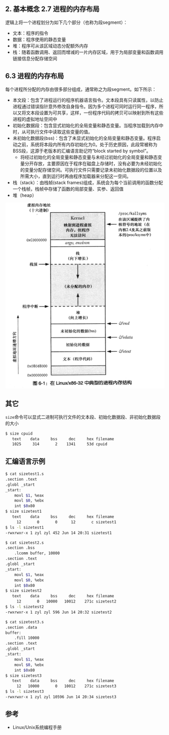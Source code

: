 ## 2. 基本概念 2.7 进程的内存布局

逻辑上将一个进程划分为如下几个部分（也称为段segment）：

- 文本：程序的指令
- 数据：程序使用的静态变量
- 堆：程序可从该区域动态分配额外内存
- 栈：随着函数调用、返回而增减的一片内存区域，用于为局部变量和函数调用链接信息分配存储空间

## 6.3 进程的内存布局

每个进程所分配的内存由很多部分组成，通常称之为段segment。如下所示：

- 本文段：包含了进程运行的程序机器语言指令。文本段具有只读属性，以防止进程通过错误指针意外修改自身指令。因为多个进程可同时运行同一程序，所以又将文本段设置为可共享，这样，一份程序代码的拷贝可以映射到所有这些进程的虚拟地址空间中
- 初始化数据段：包含显式初始化的全局变量和静态变量。当程序加载到内存中时，从可执行文件中读取这些变量的值。
- 未初始化数据段(bss)：包含了未显式初始化的全局变量和静态变量。程序启动之前，系统将本段内所有内存初始化为0。处于历史原因，此段常被称为BSS段，这源于老版本的汇编语言助记符“block started by symbol”。
  - 将经过初始化的全局变量和静态变量与未经过初始化的全局变量和静态变量分开存放，主要原因在于程序在磁盘上存储时，没有必要为未经初始化的变量分配存储空间。可执行文件只需要记录未初始化数据段的位置以及所需大小，直到运行时再由程序加载器来分配这一空间。
- 栈（stack）：由栈帧(stack frames)组成，系统会为每个当前调用的函数分配一个栈帧，栈帧中存储了函数的局部变量、实参、返回值
- 堆（heap）

![](/static/images/2106/p001.png)

## 其它

`size`命令可以显式二进制可执行文件的文本段、初始化数据段、非初始化数据段的大小

```bash
$ size cpuid
   text	   data	    bss	    dec	    hex	filename
   1025	    314	      2	   1341	    53d	cpuid
```

## 汇编语言示例

```bash
$ cat sizetest1.s
.section .text
.globl _start
_start:
    movl $1, %eax
    movl $0, %ebx
    int $0x80
$ size sizetest1
   text	   data	    bss	    dec	    hex	filename
     12	      0	      0	     12	      c	sizetest1
$ ls -l sizetest1
-rwxrwxr-x 1 zyl zyl 452 Jun 14 20:31 sizetest1
```

```bash
$ cat sizetest2.s
.section .bss
    .lcomm buffer, 10000
.section .text
.globl _start
_start:
    movl $1, %eax
    movl $0, %ebx
    int $0x80
$ size sizetest2
   text	   data	    bss	    dec	    hex	filename
     12	      0	  10000	  10012	   271c	sizetest2
$ ls -l sizetest2
-rwxrwxr-x 1 zyl zyl 596 Jun 14 20:32 sizetest2
```

```bash
$ cat sizetest3.s
.section .data
buffer:
    .fill 10000
.section .text
.globl _start
_start:
    movl $1, %eax
    movl $0, %ebx
    int $0x80
$ size sizetest3
   text	   data	    bss	    dec	    hex	filename
     12	  10000	      0	  10012	   271c	sizetest3
$ ls -l sizetest3
-rwxrwxr-x 1 zyl zyl 10596 Jun 14 20:34 sizetest3
```

## 参考

- Linux/Unix系统编程手册